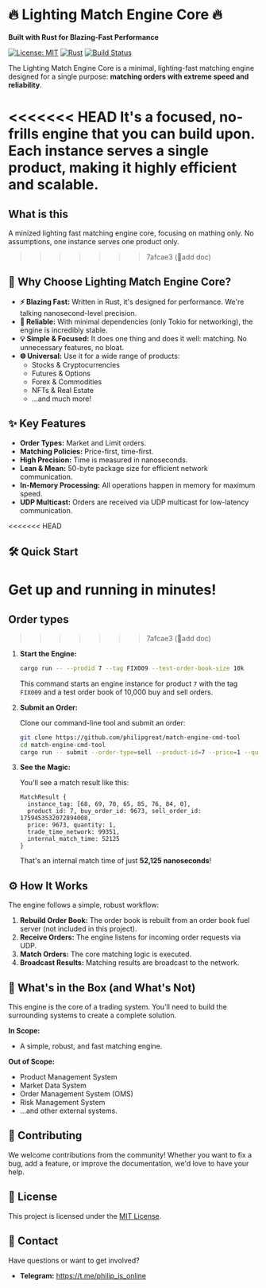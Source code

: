 # 🔥 Lighting Match Engine Core 🔥

**Built with Rust for Blazing-Fast Performance**

[![License: MIT](https://img.shields.io/badge/License-MIT-yellow.svg)](https://opensource.org/licenses/MIT)
[![Rust](https://img.shields.io/badge/rust-1.70.0-orange.svg)](https://www.rust-lang.org/)
[![Build Status](https://img.shields.io/travis/com/philipgreat/lighting-match-engine-core.svg)](https://travis-ci.com/philipgreat/lighting-match-engine-core)

The Lighting Match Engine Core is a minimal, lighting-fast matching engine designed for a single purpose: **matching orders with extreme speed and reliability**.

<<<<<<< HEAD
It's a focused, no-frills engine that you can build upon. Each instance serves a single product, making it highly efficient and scalable.
=======
## What is this

A minized lighting fast matching engine core, focusing on mathing only.
No assumptions, one instance serves one product only.
>>>>>>> 7afcae3 (🚀add doc)

## 🚀 Why Choose Lighting Match Engine Core?

*   **⚡️ Blazing Fast:** Written in Rust, it's designed for performance. We're talking nanosecond-level precision.
*   **💪 Reliable:** With minimal dependencies (only Tokio for networking), the engine is incredibly stable.
*   **💡 Simple & Focused:** It does one thing and does it well: matching. No unnecessary features, no bloat.
*   **🌐 Universal:** Use it for a wide range of products:
    *   Stocks & Cryptocurrencies
    *   Futures & Options
    *   Forex & Commodities
    *   NFTs & Real Estate
    *   ...and much more!

## ✨ Key Features

*   **Order Types:** Market and Limit orders.
*   **Matching Policies:** Price-first, time-first.
*   **High Precision:** Time is measured in nanoseconds.
*   **Lean & Mean:** 50-byte package size for efficient network communication.
*   **In-Memory Processing:** All operations happen in memory for maximum speed.
*   **UDP Multicast:** Orders are received via UDP multicast for low-latency communication.

<<<<<<< HEAD
## 🛠️ Quick Start

Get up and running in minutes!
=======
## Order types
>>>>>>> 7afcae3 (🚀add doc)

1.  **Start the Engine:**

    ```bash
    cargo run -- --prodid 7 --tag FIX009 --test-order-book-size 10k
    ```

    This command starts an engine instance for product `7` with the tag `FIX009` and a test order book of 10,000 buy and sell orders.

2.  **Submit an Order:**

    Clone our command-line tool and submit an order:

    ```bash
    git clone https://github.com/philipgreat/match-engine-cmd-tool
    cd match-engine-cmd-tool
    cargo run -- submit --order-type=sell --product-id=7 --price=1 --quantity=1 --price-type=limit
    ```

3.  **See the Magic:**

    You'll see a match result like this:

    ```
    MatchResult {
      instance_tag: [68, 69, 70, 65, 85, 76, 84, 0],
      product_id: 7, buy_order_id: 9673, sell_order_id: 1759453532072894008,
      price: 9673, quantity: 1,
      trade_time_network: 99351,
      internal_match_time: 52125
    }
    ```

    That's an internal match time of just **52,125 nanoseconds**!

## ⚙️ How It Works

The engine follows a simple, robust workflow:

1.  **Rebuild Order Book:** The order book is rebuilt from an order book fuel server (not included in this project).
2.  **Receive Orders:** The engine listens for incoming order requests via UDP.
3.  **Match Orders:** The core matching logic is executed.
4.  **Broadcast Results:** Matching results are broadcast to the network.

## 🧩 What's in the Box (and What's Not)

This engine is the core of a trading system. You'll need to build the surrounding systems to create a complete solution.

**In Scope:**

*   A simple, robust, and fast matching engine.

**Out of Scope:**

*   Product Management System
*   Market Data System
*   Order Management System (OMS)
*   Risk Management System
*   ...and other external systems.

## 🤝 Contributing

We welcome contributions from the community! Whether you want to fix a bug, add a feature, or improve the documentation, we'd love to have your help.

## 📜 License

This project is licensed under the [MIT License](./LICENSE.md).

## 💬 Contact

Have questions or want to get involved?

*   **Telegram:** <https://t.me/philip_is_online>